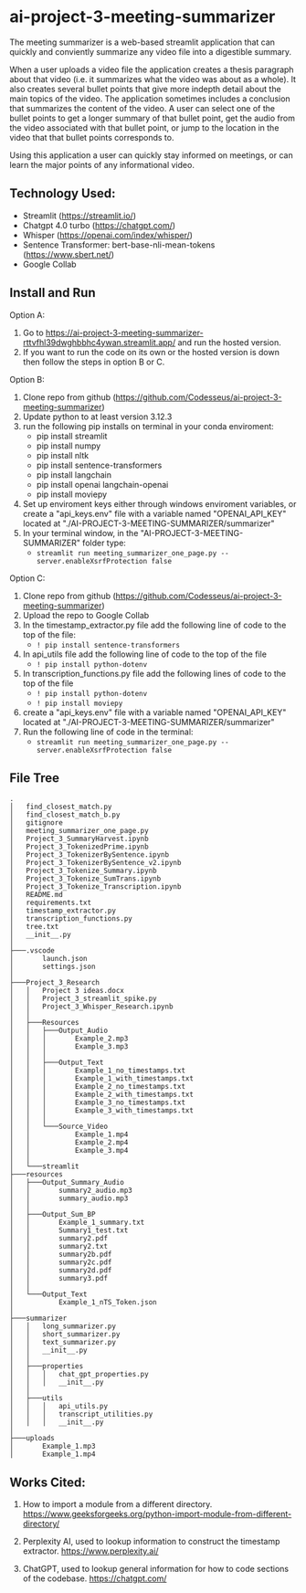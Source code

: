 # ai-project-3-meeting-summarizer

The meeting summarizer is a web-based streamlit application that can quickly and conviently summarize any video file into a digestible summary. 

When a user uploads a video file the application creates a thesis paragraph about that video (i.e. it summarizes what the video was about as a whole). It also creates several bullet points that give more indepth detail about the main topics of the video. The application sometimes includes a conclusion that summarizes the content of the video. A user can select one of the bullet points to get a longer summary of that bullet point, get the audio from the video associated with that bullet point, or jump to the location in the video that that bullet points corresponds to.

Using this application a user can quickly stay informed on meetings, or can learn the major points of any informational video.

## Technology Used:
- Streamlit (https://streamlit.io/)
- Chatgpt 4.0 turbo (https://chatgpt.com/)
- Whisper (https://openai.com/index/whisper/)
- Sentence Transformer: bert-base-nli-mean-tokens (https://www.sbert.net/)
- Google Collab

## Install and Run
Option A:
1. Go to https://ai-project-3-meeting-summarizer-rttvfhl39dwghbbhc4ywan.streamlit.app/ and run the hosted version.
2. If you want to run the code on its own or the hosted version is down then follow the steps in option B or C.

Option B:
1. Clone repo from github (https://github.com/Codesseus/ai-project-3-meeting-summarizer)
2. Update python to at least version 3.12.3
3. run the following pip installs on terminal in your conda enviroment:
    - pip install streamlit
    - pip install numpy
    - pip install nltk
    - pip install sentence-transformers
    - pip install langchain
    - pip install openai langchain-openai
    - pip install moviepy
4. Set up enviroment keys either through windows enviroment variables, or create a "api_keys.env" file with a variable named "OPENAI_API_KEY" located at "./AI-PROJECT-3-MEETING-SUMMARIZER/summarizer"
5. In your terminal window, in the "AI-PROJECT-3-MEETING-SUMMARIZER" folder type:
    - ```streamlit run meeting_summarizer_one_page.py --server.enableXsrfProtection false```

Option C:
1. Clone repo from github (https://github.com/Codesseus/ai-project-3-meeting-summarizer)
2. Upload the repo to Google Collab
3. In the timestamp_extractor.py file add the following line of code to the top of the file:
    - ```! pip install sentence-transformers```
4. In api_utils file add the following line of code to the top of the file
    - ```! pip install python-dotenv```
5. In transcription_functions.py file add the following lines of code to the top of the file
    - ```! pip install python-dotenv``` 
    - ```! pip install moviepy```
4. create a "api_keys.env" file with a variable named "OPENAI_API_KEY" located at "./AI-PROJECT-3-MEETING-SUMMARIZER/summarizer"
5. Run the following line of code in the terminal:
    - ```streamlit run meeting_summarizer_one_page.py --server.enableXsrfProtection false```

## File Tree
```
.
│   find_closest_match.py
│   find_closest_match_b.py
│   gitignore
│   meeting_summarizer_one_page.py
│   Project_3_SummaryHarvest.ipynb
│   Project_3_TokenizedPrime.ipynb
│   Project_3_TokenizerBySentence.ipynb
│   Project_3_TokenizerBySentence_v2.ipynb
│   Project_3_Tokenize_Summary.ipynb
│   Project_3_Tokenize_SumTrans.ipynb
│   Project_3_Tokenize_Transcription.ipynb
│   README.md
│   requirements.txt
│   timestamp_extractor.py
│   transcription_functions.py
│   tree.txt
│   __init__.py
│
├───.vscode
│       launch.json
│       settings.json
│
├───Project_3_Research
│   │   Project 3 ideas.docx
│   │   Project_3_streamlit_spike.py
│   │   Project_3_Whisper_Research.ipynb
│   │
│   ├───Resources
│   │   ├───Output_Audio
│   │   │       Example_2.mp3
│   │   │       Example_3.mp3
│   │   │
│   │   ├───Output_Text
│   │   │       Example_1_no_timestamps.txt
│   │   │       Example_1_with_timestamps.txt
│   │   │       Example_2_no_timestamps.txt
│   │   │       Example_2_with_timestamps.txt
│   │   │       Example_3_no_timestamps.txt
│   │   │       Example_3_with_timestamps.txt
│   │   │
│   │   └───Source_Video
│   │           Example_1.mp4
│   │           Example_2.mp4
│   │           Example_3.mp4
│   │
│   └───streamlit
├───resources
│   ├───Output_Summary_Audio
│   │       summary2_audio.mp3
│   │       summary_audio.mp3
│   │
│   ├───Output_Sum_BP
│   │       Example_1_summary.txt
│   │       Summary1_test.txt
│   │       summary2.pdf
│   │       summary2.txt
│   │       summary2b.pdf
│   │       summary2c.pdf
│   │       summary2d.pdf
│   │       summary3.pdf
│   │
│   └───Output_Text
│           Example_1_nTS_Token.json
│
├───summarizer
│   │   long_summarizer.py
│   │   short_summarizer.py
│   │   text_summarizer.py
│   │   __init__.py
│   │
│   ├───properties
│   │   │   chat_gpt_properties.py
│   │   │   __init__.py
│   │
│   ├───utils
│   │   │   api_utils.py
│   │   │   transcript_utilities.py
│   │   │   __init__.py
│
├───uploads
│       Example_1.mp3
│       Example_1.mp4
```

## Works Cited:
1. How to import a module from a different directory. https://www.geeksforgeeks.org/python-import-module-from-different-directory/

2. Perplexity AI, used to lookup information to construct the timestamp extractor. https://www.perplexity.ai/

3. ChatGPT, used to lookup general information for how to code sections of the codebase. https://chatgpt.com/
